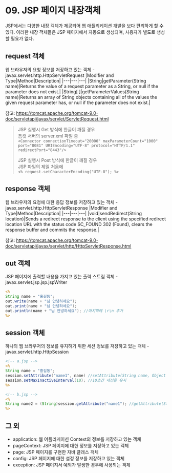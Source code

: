 # 09. JSP 페이지 내장객체
JSP에서는 다양한 내장 객체가 제공되어 웹 애플리케이션 개발을 보다 편리하게 할 수 있다.
이러한 내장 객체들은 JSP 페이지에서 자동으로 생성되며, 사용자가 별도로 생성할 필요가 없다.
## request 객체 
웹 브라우저의 요청 정보를 저장하고 있는 객체 - javax.servlet.http.HttpServletRequest
|Modifier and Type|Method|Description|
|---|---|---|
|String|getParameter(String name)|Returns the value of a request parameter as a String, or null if the parameter does not exist.|
|String[ ]|getParameterValues(String name)|Returns an array of String objects containing all of the values the given request parameter has, or null if the parameter does not exist.|

참고: https://tomcat.apache.org/tomcat-9.0-doc/servletapi/javax/servlet/ServletRequest.html

> JSP 실행시 Get 방식에 한글이 깨질 경우  
> 톰캣 서버의 server.xml 파일 중   
> ```<Connector connectionTimeout="20000" maxParameterCount="1000" port="8081" URIEncoding="UTF-8" protocol="HTTP/1.1" redirectPort="8443"/>```
>
> JSP 실행시 Post 방식에 한글이 깨질 경우   
> JSP 파일의 제일 처음에   
> ```<% request.setCharacterEncoding("UTF-8"); %>```
## response 객체
웹 브라우저의 요청에 대한 응답 정보를 저장하고 있는 객체 - javax.servlet.http.HttpServletResponse
|Modifier and Type|Method|Description|
|---|---|---|
|void|sendRedirect(String location)|Sends a redirect response to the client using the specified redirect location URL with the status code SC_FOUND 302 (Found), clears the response buffer and commits the response.|

참고: https://tomcat.apache.org/tomcat-9.0-doc/servletapi/javax/servlet/http/HttpServletResponse.html
## out 객체
JSP 페이지에 출력할 내용을 가지고 있는 출력 스트림 객체 - javax.servlet.jsp.jsp.jspWriter
```jsp
<%
String name = "홍길동";
out.write(name + "님 안녕하세요");
out.print(name + "님 안녕하세요");
out.println(name + "님 안녕하세요"); //마지막에 \r\n 추가
%>
```
## session 객체
하나의 웹 브라우저의 정보를 유지하기 위한 세션 정보를 저장하고 있는 객체 - javax.servlet.http.HttpSession
```jsp
<!-- a.jsp -->
<%
String name = "홍길동";
session.setAttribute("name1", name) //setAttribute(String name, Object value) - return void
session.setMaxInactiveInterval(10); //10초간 세션을 유지
%>
```
```jsp
<!-- b.jsp -->
<%
String name2 = (String)session.getAttribute("name1"); //getAttribute(String name) - return Object
%>
```
## 그 외
- application: 웹 어플리케이션 Context의 정보를 저장하고 있는 객체
- pageContext: JSP 페이지에 대한 정보를 저장하고 있는 객체
- page: JSP 페이지를 구현한 자바 클래스 객체
- config: JSP 페이지에 대한 설정 정보를 저장하고 있는 객체
- exception: JSP 페이지서 예외가 발생한 경우에 사용되는 객체
